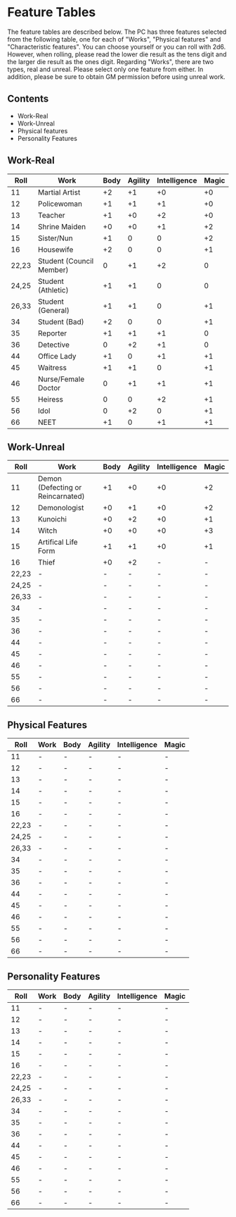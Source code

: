 # Feature Tables

The feature tables are described below. The PC has three features selected from the following table, one for each of "Works", "Physical features" and "Characteristic features". You can choose yourself or you can roll with 2d6. However, when rolling, please read the lower die result as the tens digit and the larger die result as the ones digit. Regarding "Works", there are two types, real and unreal. Please select only one feature from either. In addition, please be sure to obtain GM permission before using unreal work.

## Contents
- Work-Real
- Work-Unreal
- Physical features
- Personality Features

## Work-Real
| Roll | Work | Body | Agility | Intelligence | Magic |
| - | - | - | - | - | - | 
| 11 | Martial Artist | +2 | +1 | +0 | +0 | 
| 12 | Policewoman | +1 | +1 | +1 | +0 | 
| 13 | Teacher | +1 | +0 | +2 | +0 | 
| 14 | Shrine Maiden | +0 | +0 | +1 | +2 | 
| 15 | Sister/Nun | +1 | 0 | 0 | +2 | 
| 16 | Housewife | +2 | 0 | 0 | +1 | 
| 22,23 | Student (Council Member) | 0 | +1 | +2 | 0 | 
| 24,25 | Student (Athletic) | +1 | +1 | 0 | 0 | 
| 26,33 | Student (General) | +1 | +1 | 0 | +1 | 
| 34 | Student (Bad) | +2 | 0 | 0 | +1 | 
| 35 | Reporter | +1 | +1 | +1 | 0 | 
| 36 | Detective | 0 | +2 | +1 | 0 | 
| 44 | Office Lady | +1 | 0 | +1 | +1 | 
| 45 | Waitress | +1 | +1 | 0 | +1 | 
| 46 | Nurse/Female Doctor | 0 | +1 | +1 | +1 | 
| 55 | Heiress | 0 | 0 | +2 | +1 | 
| 56 | Idol | 0 | +2 | 0 | +1 | 
| 66 | NEET | +1 | 0 | +1 | +1 | 

## Work-Unreal
| Roll | Work | Body | Agility | Intelligence | Magic |
| - | - | - | - | - | - | 
| 11 | Demon (Defecting or Reincarnated) | +1 | +0 | +0 | +2 | 
| 12 | Demonologist | +0 | +1 | +0 | +2 | 
| 13 | Kunoichi | +0 | +2 | +0 | +1 | 
| 14 | Witch | +0 | +0 | +0 | +3 | 
| 15 | Artifical Life Form | +1 | +1 | +0 | +1 | 
| 16 | Thief | +0 | +2 | - | - | 
| 22,23 | - | - | - | - | - | 
| 24,25 | - | - | - | - | - | 
| 26,33 | - | - | - | - | - | 
| 34 | - | - | - | - | - | 
| 35 | - | - | - | - | - | 
| 36 | - | - | - | - | - | 
| 44 | - | - | - | - | - | 
| 45 | - | - | - | - | - | 
| 46 | - | - | - | - | - | 
| 55 | - | - | - | - | - | 
| 56 | - | - | - | - | - | 
| 66 | - | - | - | - | - | 

## Physical Features
| Roll | Work | Body | Agility | Intelligence | Magic |
| - | - | - | - | - | - | 
| 11 | - | - | - | - | - | 
| 12 | - | - | - | - | - | 
| 13 | - | - | - | - | - | 
| 14 | - | - | - | - | - | 
| 15 | - | - | - | - | - | 
| 16 | - | - | - | - | - | 
| 22,23 | - | - | - | - | - | 
| 24,25 | - | - | - | - | - | 
| 26,33 | - | - | - | - | - | 
| 34 | - | - | - | - | - | 
| 35 | - | - | - | - | - | 
| 36 | - | - | - | - | - | 
| 44 | - | - | - | - | - | 
| 45 | - | - | - | - | - | 
| 46 | - | - | - | - | - | 
| 55 | - | - | - | - | - | 
| 56 | - | - | - | - | - | 
| 66 | - | - | - | - | - | 

## Personality Features
| Roll | Work | Body | Agility | Intelligence | Magic |
| - | - | - | - | - | - | 
| 11 | - | - | - | - | - | 
| 12 | - | - | - | - | - | 
| 13 | - | - | - | - | - | 
| 14 | - | - | - | - | - | 
| 15 | - | - | - | - | - | 
| 16 | - | - | - | - | - | 
| 22,23 | - | - | - | - | - | 
| 24,25 | - | - | - | - | - | 
| 26,33 | - | - | - | - | - | 
| 34 | - | - | - | - | - | 
| 35 | - | - | - | - | - | 
| 36 | - | - | - | - | - | 
| 44 | - | - | - | - | - | 
| 45 | - | - | - | - | - | 
| 46 | - | - | - | - | - | 
| 55 | - | - | - | - | - | 
| 56 | - | - | - | - | - | 
| 66 | - | - | - | - | - | 
